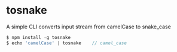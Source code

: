 # tosnake
A simple CLI converts input stream from camelCase to snake_case

```javascript
$ npm install -g tosnake
$ echo 'camelCase' | tosnake    // camel_case
```
